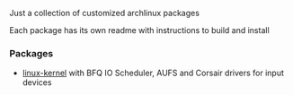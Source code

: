 Just a collection of customized archlinux packages

Each package has its own readme with instructions to build and install

### Packages

* [linux-kernel](https://github.com/DamnWidget/archlinux-packages/core/linux) with BFQ IO Scheduler, AUFS and Corsair drivers for input devices
